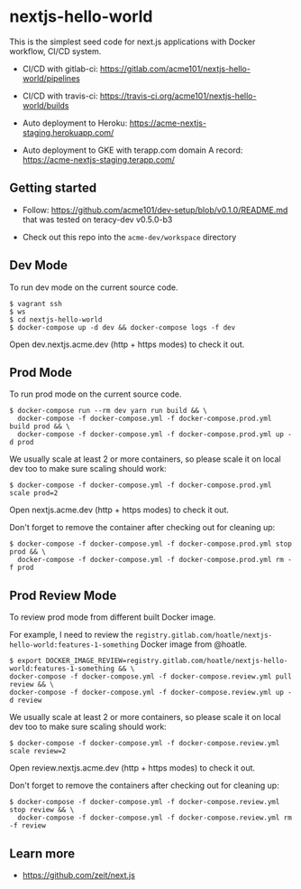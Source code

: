 # nextjs-hello-world

This is the simplest seed code for next.js applications with Docker workflow, CI/CD system.

- CI/CD with gitlab-ci: https://gitlab.com/acme101/nextjs-hello-world/pipelines
- CI/CD with travis-ci: https://travis-ci.org/acme101/nextjs-hello-world/builds

- Auto deployment to Heroku: https://acme-nextjs-staging.herokuapp.com/
- Auto deployment to GKE with terapp.com domain A record: https://acme-nextjs-staging.terapp.com/


## Getting started

- Follow: https://github.com/acme101/dev-setup/blob/v0.1.0/README.md that was tested on teracy-dev v0.5.0-b3

- Check out this repo into the `acme-dev/workspace` directory

## Dev Mode

To run dev mode on the current source code.

```
$ vagrant ssh
$ ws
$ cd nextjs-hello-world
$ docker-compose up -d dev && docker-compose logs -f dev
```

Open dev.nextjs.acme.dev (http + https modes) to check it out.

## Prod Mode

To run prod mode on the current source code.

```
$ docker-compose run --rm dev yarn run build && \
  docker-compose -f docker-compose.yml -f docker-compose.prod.yml build prod && \
  docker-compose -f docker-compose.yml -f docker-compose.prod.yml up -d prod
```

We usually scale at least 2 or more containers, so please scale it on local dev too to make sure scaling should work:

```
$ docker-compose -f docker-compose.yml -f docker-compose.prod.yml scale prod=2
```

Open nextjs.acme.dev (http + https modes) to check it out.


Don't forget to remove the container after checking out for cleaning up:

```
$ docker-compose -f docker-compose.yml -f docker-compose.prod.yml stop prod && \
  docker-compose -f docker-compose.yml -f docker-compose.prod.yml rm -f prod
```

## Prod Review Mode

To review prod mode from different built Docker image.

For example, I need to review the `registry.gitlab.com/hoatle/nextjs-hello-world:features-1-something` Docker image
from @hoatle.

```
$ export DOCKER_IMAGE_REVIEW=registry.gitlab.com/hoatle/nextjs-hello-world:features-1-something && \
docker-compose -f docker-compose.yml -f docker-compose.review.yml pull review && \
docker-compose -f docker-compose.yml -f docker-compose.review.yml up -d review
```

We usually scale at least 2 or more containers, so please scale it on local dev too to make sure scaling should work:

```
$ docker-compose -f docker-compose.yml -f docker-compose.review.yml scale review=2
```


Open review.nextjs.acme.dev (http + https modes) to check it out.


Don't forget to remove the containers after checking out for cleaning up:

```
$ docker-compose -f docker-compose.yml -f docker-compose.review.yml stop review && \
  docker-compose -f docker-compose.yml -f docker-compose.review.yml rm -f review
```

## Learn more

- https://github.com/zeit/next.js
